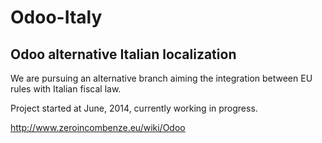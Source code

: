 Odoo-Italy
==========

Odoo alternative Italian localization
-------------------------------------

We are pursuing an alternative branch aiming the integration between EU rules with Italian fiscal law.

Project started at June, 2014, currently working in progress.

http://www.zeroincombenze.eu/wiki/Odoo
